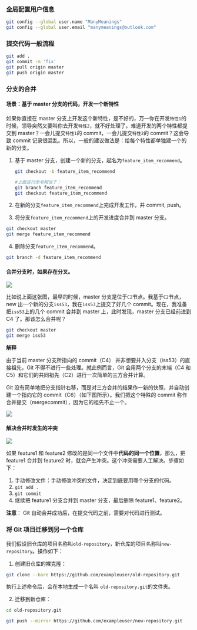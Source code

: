 ### 全局配置用户信息

```bash
git config --global user.name "ManyMeanings"
git config --global user.email "manymeanings@outlook.com"
```

### 提交代码一般流程

```bash
git add .
git commit -m 'fix'
git pull origin master
git push origin master
```

### 分支的合并

#### 场景：基于 master 分支的代码，开发一个新特性

如果你直接在 master 分支上开发这个新特性，是不好的，万一你在开发`特性1`的时候，领导突然又要叫你去开发`特性2`，就不好处理了。难道开发的两个特性都提交到 master？一会儿提交`特性1`的 commit，一会儿提交`特性2`的 commit？这会导致 commit 记录很混乱。所以，一般的建议做法是：给每个特性都单独建一个的新的分支。

1. 基于 master 分支，创建一个新的分支，起名为`feature_item_recommend`。

   ```bash
   git checkout -b feature_item_recommend

   #上面这行命令相当于：
   git branch feature_item_recommend
   git checkout feature_item_recommend
   ```

2. 在新的分支`feature_item_recommend`上完成开发工作，并 commit, push。
3. 将分支`feature_item_recommend`上的开发进度合并到 master 分支。

```bash
git checkout master
git merge feature_item_recommend
```

4. 删除分支`feature_item_recommend`。

```bash
git branch -d feature_item_recommend
```

#### 合并分支时，如果存在分叉。

![](http://img.smyhvae.com/20180610_1650.png)

比如说上面这张图，最早的时候，master 分支是位于`C2`节点。我基于`C2`节点，new 出一个新的分支`iss53`，我在`iss53`上提交了好几个 commit。现在，我准备把`iss53`上的几个 commit 合并到 master 上，此时发现，master 分支已经前进到 C4 了。那该怎么合并呢？

```bash
git checkout master
git merge iss53
```

**解释**

由于当前 master 分支所指向的 commit（C4） 并非想要并入分支（iss53）的直接祖先，Git 不得不进行一些处理。就此例而言，Git 会用两个分支的末端（C4 和 C5）和它们的共同祖先（C2）进行一次简单的三方合并计算。

Git 没有简单地把分支指针右移，而是对三方合并的结果作一新的快照，并自动创建一个指向它的 commit（C6）（如下图所示）。我们把这个特殊的 commit 称作合并提交（mergecommit），因为它的祖先不止一个。

![](http://img.smyhvae.com/20180610_1710.png)

#### 解决合并时发生的冲突

![](http://img.smyhvae.com/20180610_1740.png)

如果 feature1 和 feature2 修改的是同一个文件中**代码的同一个位置**，那么，把 feature1 合并到 feature2 时，就会产生冲突。这个冲突需要人工解决。步骤如下：

1. 手动修改文件：手动修改冲突的文件，决定到底要用哪个分支的代码。
2. `git add .`
3. `git commit`
4. 继续把 feature1 分支合并到 master 分支，最后删除 feature1、feature2。

**注意**： Git 自动合并成功后，在提交代码之前，需要对代码进行测试。

### 将 Git 项目迁移到另一个仓库

我们假设旧仓库的项目名称叫`old-repository`，新仓库的项目名称叫`new-repository`。操作如下：

1. 创建旧仓库的裸克隆：

```bash
git clone --bare https://github.com/exampleuser/old-repository.git
```

执行上述命令后，会在本地生成一个名叫 `old-repository.git`的文件夹。

2. 迁移到新仓库：

```bash
cd old-repository.git

git push --mirror https://github.com/exampleuser/new-repository.git
```
